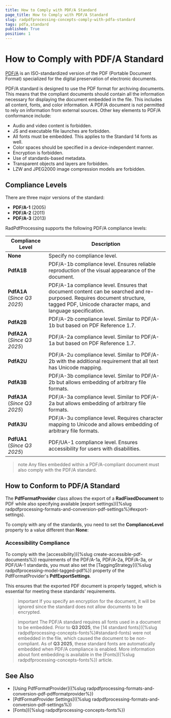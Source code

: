 ```yaml
---
title: How to Comply with PDF/A Standard
page_title: How to Comply with PDF/A Standard
slug: radpdfprocessing-concepts-comply-with-pdfa-standard
tags: pdfa,standard
published: True
position: 1
---
```


# How to Comply with PDF/A Standard

[PDF/A](http://en.wikipedia.org/?title=PDF/A) is an ISO-standardized version of the PDF (Portable Document Format) specialized for the digital preservation of electronic documents. 

PDF/A standard is designed to use the PDF format for archiving documents. This means that the compliant documents should contain all the information necessary for displaying the document embedded in the file. This includes all content, fonts, and color information. A PDF/A document is not permitted to rely on information from external sources. Other key elements to PDF/A conformance include:

* Audio and video content is forbidden.
* JS and executable file launches are forbidden.
* All fonts must be embedded. This applies to the Standard 14 fonts as well.
* Color spaces should be specified in a device-independent manner.
* Encryption is forbidden.
* Use of standards-based metadata. 
* Transparent objects and layers are forbidden.
* LZW and JPEG2000 image compression models are forbidden.

## Compliance Levels

There are three major versions of the standard:

* **PDF/A-1** (2005)
* **PDF/A-2** (2011)
* **PDF/A-3** (2013)

RadPdfProcessing supports the following PDF/A compliance levels:

|Compliance Level|Description|
|----|----|
|**None**|Specify no compliance level.|
|**PdfA1B**|PDF/A-1b compliance level. Ensures reliable reproduction of the visual appearance of the document.|
|**PdfA1A** (_Since Q3 2025_)|PDF/A-1a compliance level. Ensures that document content can be searched and re-purposed. Requires document structure, tagged PDF, Unicode character maps, and language specification.|
|**PdfA2B**|PDF/A-2b compliance level. Similar to PDF/A-1b but based on PDF Reference 1.7.|
|**PdfA2A** (_Since Q3 2025_)|PDF/A-2a compliance level. Similar to PDF/A-1a but based on PDF Reference 1.7.|
|**PdfA2U**|PDF/A-2u compliance level. Similar to PDF/A-2b with the additional requirement that all text has Unicode mapping.|
|**PdfA3B**|PDF/A-3b compliance level. Similar to PDF/A-2b but allows embedding of arbitrary file formats.|
|**PdfA3A** (_Since Q3 2025_)|PDF/A-3a compliance level. Similar to PDF/A-2a but allows embedding of arbitrary file formats.|
|**PdfA3U**|PDF/A-3u compliance level. Requires character mapping to Unicode and allows embedding of arbitrary file formats.|
|**PdfUA1** (_Since Q3 2025_)|PDF/UA-1 compliance level. Ensures accessibility for users with disabilities.|

>note Any files embedded within a PDF/A-compliant document must also comply with the PDF/A standard.

## How to Conform to PDF/A Standard

The **PdfFormatProvider** class allows the export of a **RadFixedDocument** to PDF while also specifying available [export settings]({%slug radpdfprocessing-formats-and-conversion-pdf-settings%}#export-settings). 

To comply with any of the standards, you need to set the **ComplianceLevel** property to a value different than **None**:

<snippet id='libraries-pdf-concepts-compliance-ensure-compliance'/>

### Accessibility Compliance

To comply with the [accessibility]({%slug create-accessible-pdf-documents%}) requirements of the PDF/A-1a, PDF/A-2a, PDF/A-3a, or PDF/UA-1 standards, you must also set the [TaggingStrategy]({%slug radpdfprocessing-model-tagged-pdf%}) property of the PdfFormatProvider's **PdfExportSettings**. 

<snippet id='libraries-pdf-concepts-compliance-ensure-accessability-compliance'/>

This ensures that the exported PDF document is properly tagged, which is essential for meeting these standards' requirements.

>important If you specify an encryption for the document, it will be ignored since the standard does not allow documents to be encrypted.

>important The PDF/A standard requires all fonts used in a document to be embedded. Prior to **Q3 2025**, the [14 standard fonts]({%slug radpdfprocessing-concepts-fonts%}#standard-fonts) were not embedded in the file, which caused the document to be non-compliant. As of **Q3 2025**, these standard fonts are automatically embedded when PDF/A compliance is enabled. More information about font embedding is available in the [Fonts]({%slug radpdfprocessing-concepts-fonts%}) article.

## See Also

 * [Using PdfFormatProvider]({%slug radpdfprocessing-formats-and-conversion-pdf-pdfformatprovider%})
 * [PdfFormatProvider Settings]({%slug radpdfprocessing-formats-and-conversion-pdf-settings%})
 * [Fonts]({%slug radpdfprocessing-concepts-fonts%})
